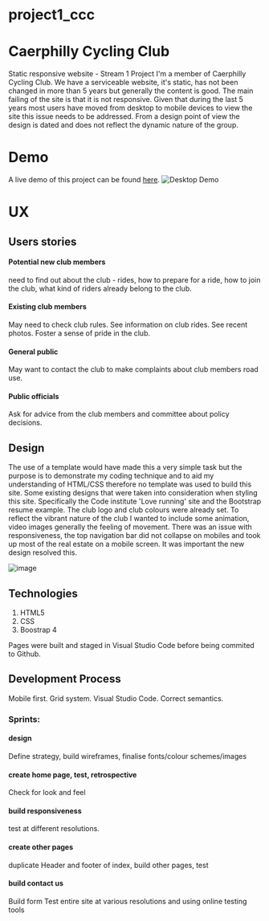 # project1_ccc
# Caerphilly Cycling Club
Static responsive website - Stream 1 Project
I'm a member of Caerphilly Cycling Club. We have a serviceable website, it's static, has not been changed in more than 5 years but generally the content is good. The main failing of the site is that it is not responsive. Given that during the last 5 years most users have moved from desktop to mobile devices to view the site this issue needs to be addressed.
From a design point of view the design is dated and does not reflect the dynamic nature of the group.
 
# Demo
A live demo of this project can be found [here](https://ictwise.github.io/caerhilly-cycling-club/). 
![Desktop Demo](https://www.caerphillycc.co.uk/wp-content/uploads/2021/05/CCC-Castle-Path-1010x300.jpg "Desktop Demo")
# UX
## Users stories
#### Potential new club members
need to find out about the club - rides, how to prepare for a ride, how to join the club, what kind of riders already belong to the club.
#### Existing club members
May need to check club rules. See information on club rides. See recent photos. Foster a sense of pride in the club.
#### General public 
May want to contact the club to make complaints about club members road use.
#### Public officials
Ask for advice from the club members and committee about policy decisions.

## Design
The use of a template would have made this a very simple task but the purpose is to demonstrate my coding technique and to aid my understanding of HTML/CSS therefore no template was used to build this site. Some existing designs that were taken into consideration when styling this site. Specifically the Code institute 'Love running' site and the Bootstrap resume example. The club logo and club colours were already set. To reflect the vibrant nature of the club I wanted to include some animation, video images generally the feeling of movement. There was an issue with responsiveness, the top navigation bar did not collapse on mobiles and took up most of the real estate on a mobile screen. It was important the new design resolved this.

![image](https://user-images.githubusercontent.com/57628753/146191222-f71e8819-320d-4c06-a901-f10eb82550e3.png)


## Technologies 
1. HTML5
2. CSS
3. Boostrap 4

Pages were built and staged in Visual Studio Code before being commited to Github.

## Development Process 


Mobile first. Grid system. Visual Studio Code. Correct semantics.


### Sprints:
#### design 
Define strategy, build wireframes, finalise fonts/colour schemes/images
#### create home page, test, retrospective
Check for look and feel
#### build responsiveness
test at different resolutions.
#### create other pages
duplicate Header and footer of index, build other pages, test 
#### build contact us
Build form
Test entire site at various resolutions and using online testing tools

